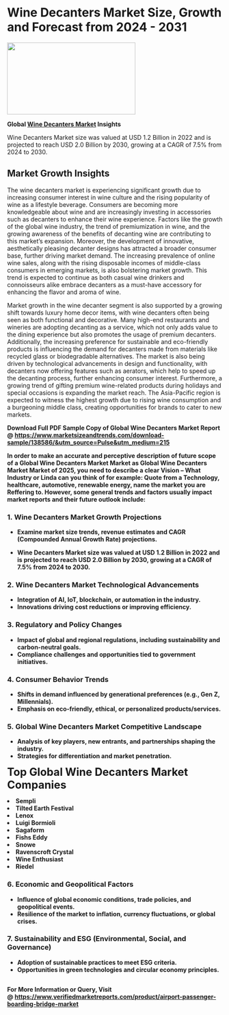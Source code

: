 <H1>Wine Decanters Market Size, Growth and Forecast from 2024 - 2031</H1><img class="aligncenter size-medium wp-image-584254" src="https://thirdeyenews.in/wp-content/uploads/2024/09/Global-Market-Research-300x168.jpeg" alt="" width="300" height="168" /><p><strong>Global&nbsp;<a href="https://www.marketsizeandtrends.com/download-sample/138586/&amp;utm_source=Pulse&amp;utm_medium=215">Wine Decanters Market</a> Insights</strong></p><p>Wine Decanters Market size was valued at USD 1.2 Billion in 2022 and is projected to reach USD 2.0 Billion by 2030, growing at a CAGR of 7.5% from 2024 to 2030.</p><p><h2>Market Growth Insights</h2> <p>The wine decanters market is experiencing significant growth due to increasing consumer interest in wine culture and the rising popularity of wine as a lifestyle beverage. Consumers are becoming more knowledgeable about wine and are increasingly investing in accessories such as decanters to enhance their wine experience. Factors like the growth of the global wine industry, the trend of premiumization in wine, and the growing awareness of the benefits of decanting wine are contributing to this market’s expansion. Moreover, the development of innovative, aesthetically pleasing decanter designs has attracted a broader consumer base, further driving market demand. The increasing prevalence of online wine sales, along with the rising disposable incomes of middle-class consumers in emerging markets, is also bolstering market growth. This trend is expected to continue as both casual wine drinkers and connoisseurs alike embrace decanters as a must-have accessory for enhancing the flavor and aroma of wine.</p> <p><strong></strong></p> <p>Market growth in the wine decanter segment is also supported by a growing shift towards luxury home decor items, with wine decanters often being seen as both functional and decorative. Many high-end restaurants and wineries are adopting decanting as a service, which not only adds value to the dining experience but also promotes the usage of premium decanters. Additionally, the increasing preference for sustainable and eco-friendly products is influencing the demand for decanters made from materials like recycled glass or biodegradable alternatives. The market is also being driven by technological advancements in design and functionality, with decanters now offering features such as aerators, which help to speed up the decanting process, further enhancing consumer interest. Furthermore, a growing trend of gifting premium wine-related products during holidays and special occasions is expanding the market reach. The Asia-Pacific region is expected to witness the highest growth due to rising wine consumption and a burgeoning middle class, creating opportunities for brands to cater to new markets.</p> <p><strong></p><p><span class=""><strong>Download Full PDF Sample Copy of Global Wine Decanters Market Report</strong> @ <a href="https://www.marketsizeandtrends.com/download-sample/138586/&amp;utm_source=Pulse&amp;utm_medium=215" target="_blank">https://www.marketsizeandtrends.com/download-sample/138586/&amp;utm_source=Pulse&amp;utm_medium=215</a></span></p><p>In order to make an accurate and perceptive description of future scope of a Global&nbsp;Wine Decanters Market Market as Global&nbsp;Wine Decanters Market Market of 2025, you need to describe a clear Vision &ndash; What Industry or Linda can you think of for example: Quote from a Technology, healthcare, automotive, renewable energy, name the market you are Reffering to. However, some general trends and factors usually impact market reports and their future outlook include:</p><h3>1.&nbsp;<strong>Wine Decanters Market Growth Projections</strong></h3><ul><li>Examine market size trends, revenue estimates and CAGR (Compounded Annual Growth Rate) projections.</li><li><p>Wine Decanters Market size was valued at USD 1.2 Billion in 2022 and is projected to reach USD 2.0 Billion by 2030, growing at a CAGR of 7.5% from 2024 to 2030.</p></li></ul><h3>2.&nbsp;<strong>Wine Decanters Market Technological Advancements</strong></h3><ul><li>Integration of AI, IoT, blockchain, or automation in the industry.</li><li>Innovations driving cost reductions or improving efficiency.</li></ul><h3>3.&nbsp;<strong>Regulatory and Policy Changes</strong></h3><ul><li>Impact of global and regional regulations, including sustainability and carbon-neutral goals.</li><li>Compliance challenges and opportunities tied to government initiatives.</li></ul><h3>4.&nbsp;<strong>Consumer Behavior Trends</strong></h3><ul><li>Shifts in demand influenced by generational preferences (e.g., Gen Z, Millennials).</li><li>Emphasis on eco-friendly, ethical, or personalized products/services.</li></ul><h3>5.&nbsp;<strong>Global Wine Decanters Market Competitive Landscape</strong></h3><ul><li>Analysis of key players, new entrants, and partnerships shaping the industry.</li><li>Strategies for differentiation and market penetration.</li></ul><p data-pm-slice="1 1 []"><span style="color: inherit; font-family: inherit; font-size: 25px;">Top Global Wine Decanters Market Companies</span></p><div class="" data-test-id=""><p><li>Sempli</li><li> Tilted Earth Festival</li><li> Lenox</li><li> Luigi Bormioli</li><li> Sagaform</li><li> Fishs Eddy</li><li> Snowe</li><li> Ravenscroft Crystal</li><li> Wine Enthusiast</li><li> Riedel</li></p></div><h3>6.&nbsp;<strong>Economic and Geopolitical Factors</strong></h3><ul><li>Influence of global economic conditions, trade policies, and geopolitical events.</li><li>Resilience of the market to inflation, currency fluctuations, or global crises.</li></ul><h3>7.&nbsp;<strong>Sustainability and ESG (Environmental, Social, and Governance)</strong></h3><ul><li>Adoption of sustainable practices to meet ESG criteria.</li><li>Opportunities in green technologies and circular economy principles.</li></ul><h2><strong style="font-size: 14px;">For More Information or Query, Visit @&nbsp;</strong><a style="background-color: #ffffff; font-size: 14px;" href="https://www.marketsizeandtrends.com/report/wine-decanters-market/" target="_blank">https://www.verifiedmarketreports.com/product/airport-passenger-boarding-bridge-market</a></h2>
